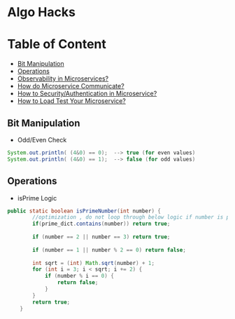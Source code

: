 # Algo Hacks

# Table of Content
- [Bit Manipulation](#bit_manipulation)
- [Operations](#operations)
- [Observability in Microservices?](#observability)
- [How do Microservice Communicate?](#communication)
- [How to Security/Authentication in Microservice?](#secure_auth)
- [How to Load Test Your Microservice?](#load_test)


## <a id="bit_manipulation"></a>Bit Manipulation
* Odd/Even Check 
```java
System.out.println( (4&0) == 0);  --> true (for even values)
System.out.println( (4&0) == 1);  --> false (for odd values)
```

## <a id="operations"></a>Operations

* isPrime Logic
```java
public static boolean isPrimeNumber(int number) {
		//optimization , do not loop through below logic if number is present in dict
		if(prime_dict.contains(number)) return true;
		
		if (number == 2 || number == 3) return true;
		
		if (number == 1 || number % 2 == 0) return false;
		
		int sqrt = (int) Math.sqrt(number) + 1;
		for (int i = 3; i < sqrt; i += 2) {
			if (number % i == 0) {
				return false;
			}
		}
		return true;
	}
```
